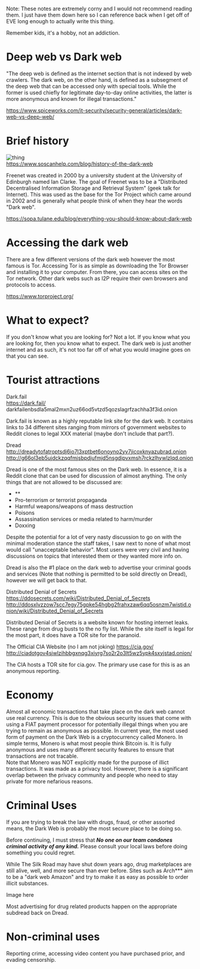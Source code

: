 Note: These notes are extremely corny and I would not recommend reading them. I just have them down here so I can reference back when I get off of EVE long enough to actually write this thing.  
  
Remember kids, it's a hobby, not an addiction. 

# Deep web vs Dark web

"The deep web is defined as the internet section that is not indexed by web crawlers. The dark web, on the other hand, is defined as a subsegment of the deep web that can be accessed only with special tools. While the former is used chiefly for legitimate day-to-day online activities, the latter is more anonymous and known for illegal transactions."

https://www.spiceworks.com/it-security/security-general/articles/dark-web-vs-deep-web/

# Brief history

![thing](https://www.soscanhelp.com/hs-fs/hubfs/History%20of%20the%20Dark%20Web%20Timeline-01-3.png?width=640&name=History%20of%20the%20Dark%20Web%20Timeline-01-3.png)  
https://www.soscanhelp.com/blog/history-of-the-dark-web  

Freenet was created in 2000 by a university student at the University of Edinburgh named Ian Clarke. The goal of Freenet was to be a "Distributed Decentralised Information Storage and Retrieval System" (geek talk for Internet). This was used as the base for the Tor Project which came around in 2002 and is generally what people think of when they hear the words "Dark web".  

https://sopa.tulane.edu/blog/everything-you-should-know-about-dark-web  

# Accessing the dark web

There are a few different versions of the dark web however the most famous is Tor. Accessing Tor is as simple as downloading the Tor Browser and installing it to your computer. From there, you can access sites on the Tor network. Other dark webs such as I2P require their own browsers and protocols to access.  

https://www.torproject.org/

# What to expect?

If you don't know what you are looking for? Not a lot. If you know what you are looking for, then you know what to expect. The dark web is just another internet and as such, it's not too far off of what you would imagine goes on that you can see.  

# Tourist attractions

Dark.fail  
https://dark.fail/  
darkfailenbsdla5mal2mxn2uz66od5vtzd5qozslagrfzachha3f3id.onion  
  
Dark.fail is known as a highly reputable link site for the dark web. It contains links to 34 different sites ranging from mirrors of government websites to Reddit clones to legal XXX material (maybe don't include that part?).   

Dread  
http://dreadytofatroptsdj6io7l3xptbet6onoyno2yv7jicoxknyazubrad.onion   
http://g66ol3eb5ujdckzqqfmjsbpdjufmjd5nsgdipvxmsh7rckzlhywlzlqd.onion  

Dread is one of the most famous sites on the Dark web. In essence, it is a Reddit clone that can be used for discussion of almost anything. The only things that are not allowed to be discussed are:  
- **
- Pro-terrorism or terrorist propaganda
- Harmful weapons/weapons of mass destruction
- Poisons
- Assassination services or media related to harm/murder
- Doxxing

Despite the potential for a lot of very nasty discussion to go on with the minimal moderation stance the staff takes, I saw next to none of what most would call "unacceptable behavior". Most users were very civil and having discussions on topics that interested them or they wanted more info on.  

Dread is also the #1 place on the dark web to advertise your criminal goods and services (Note that nothing is permitted to be sold directly on Dread), however we will get back to that.  

  
Distributed Denial of Secrets  
https://ddosecrets.com/wiki/Distributed_Denial_of_Secrets   
http://ddosxlvzzow7scc7egy75gpke54hgbg2frahxzaw6qq5osnzm7wistid.onion/wiki/Distributed_Denial_of_Secrets  

Distributed Denial of Secrets is a website known for hosting internet leaks. These range from drug busts to the no fly list. While the site itself is legal for the most part, it does have a TOR site for the paranoid.  

The Official CIA Website (no I am not joking)
https://cia.gov/
http://ciadotgov4sjwlzihbbgxnqg3xiyrg7so2r2o3lt5wz5ypk4sxyjstad.onion/ 

The CIA hosts a TOR site for cia.gov. The primary use case for this is as an anonymous reporting.  

# Economy

Almost all economic transactions that take place on the dark web cannot use real currency. This is due to the obvious security issues that come with using a FIAT payment processor for potentially illegal things when you are trying to remain as anonymous as possible. In current year, the most used form of payment on the Dark Web is a cryptocurrency called Monero. In simple terms, Monero is what most people think Bitcoin is. It is fully anonymous and uses many different security features to ensure that transactions are not tracable.  
Note that Monero was NOT explicitly made for the purpose of illict transactions. It was made as a privacy tool. However, there is a significant overlap between the privacy community and people who need to stay private for more nefarious reasons.   

# Criminal Uses 

If you are trying to break the law with drugs, fraud, or other assorted means, the Dark Web is probably the most secure place to be doing so.  
  
Before continuing, I must stress that ***No one on our team condones criminal activity of any kind.*** Please consult your local laws before doing something you could regret.

While The Silk Road may have shut down years ago, drug marketplaces are still alive, well, and more secure than ever before. Sites such as Arch*** aim to be a "dark web Amazon" and try to make it as easy as possible to order illicit substances.  
  
Image here
  
Most advertising for drug related products happen on the appropriate subdread back on Dread. 

# Non-criminal uses

Reporting crime, accessing video content you have purchased prior, and evading censorship. 